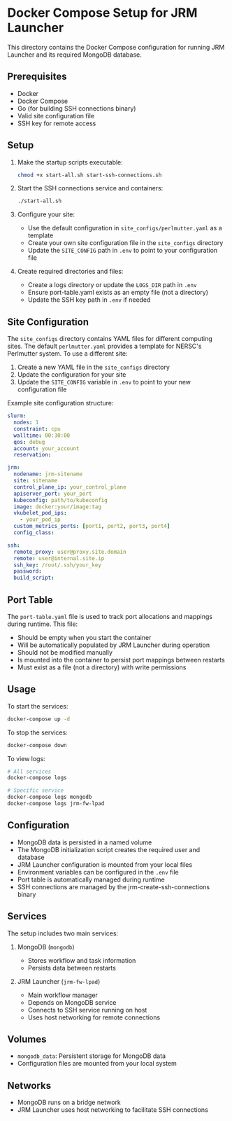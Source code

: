 # Docker Compose Setup for JRM Launcher

This directory contains the Docker Compose configuration for running JRM Launcher and its required MongoDB database.

## Prerequisites

- Docker
- Docker Compose
- Go (for building SSH connections binary)
- Valid site configuration file
- SSH key for remote access

## Setup

1. Make the startup scripts executable:
   ```bash
   chmod +x start-all.sh start-ssh-connections.sh
   ```

2. Start the SSH connections service and containers:
   ```bash
   ./start-all.sh
   ```

3. Configure your site:
   - Use the default configuration in `site_configs/perlmutter.yaml` as a template
   - Create your own site configuration file in the `site_configs` directory
   - Update the `SITE_CONFIG` path in `.env` to point to your configuration file

4. Create required directories and files:
   - Create a logs directory or update the `LOGS_DIR` path in `.env`
   - Ensure port-table.yaml exists as an empty file (not a directory)
   - Update the SSH key path in `.env` if needed

## Site Configuration

The `site_configs` directory contains YAML files for different computing sites. The default `perlmutter.yaml` provides a template for NERSC's Perlmutter system. To use a different site:

1. Create a new YAML file in the `site_configs` directory
2. Update the configuration for your site
3. Update the `SITE_CONFIG` variable in `.env` to point to your new configuration file

Example site configuration structure:
```yaml
slurm:
  nodes: 1
  constraint: cpu
  walltime: 00:30:00
  qos: debug
  account: your_account
  reservation:

jrm:
  nodename: jrm-sitename
  site: sitename
  control_plane_ip: your_control_plane
  apiserver_port: your_port
  kubeconfig: path/to/kubeconfig
  image: docker:your/image:tag
  vkubelet_pod_ips:
    - your_pod_ip
  custom_metrics_ports: [port1, port2, port3, port4]
  config_class:

ssh:
  remote_proxy: user@proxy.site.domain
  remote: user@internal.site.ip
  ssh_key: /root/.ssh/your_key
  password:
  build_script:
```

## Port Table

The `port-table.yaml` file is used to track port allocations and mappings during runtime. This file:
- Should be empty when you start the container
- Will be automatically populated by JRM Launcher during operation
- Should not be modified manually
- Is mounted into the container to persist port mappings between restarts
- Must exist as a file (not a directory) with write permissions

## Usage

To start the services:

```bash
docker-compose up -d
```

To stop the services:

```bash
docker-compose down
```

To view logs:

```bash
# All services
docker-compose logs

# Specific service
docker-compose logs mongodb
docker-compose logs jrm-fw-lpad
```

## Configuration

- MongoDB data is persisted in a named volume
- The MongoDB initialization script creates the required user and database
- JRM Launcher configuration is mounted from your local files
- Environment variables can be configured in the `.env` file
- Port table is automatically managed during runtime
- SSH connections are managed by the jrm-create-ssh-connections binary

## Services

The setup includes two main services:

1. MongoDB (`mongodb`)
   - Stores workflow and task information
   - Persists data between restarts

2. JRM Launcher (`jrm-fw-lpad`)
   - Main workflow manager
   - Depends on MongoDB service
   - Connects to SSH service running on host
   - Uses host networking for remote connections

## Volumes

- `mongodb_data`: Persistent storage for MongoDB data
- Configuration files are mounted from your local system

## Networks

- MongoDB runs on a bridge network
- JRM Launcher uses host networking to facilitate SSH connections 